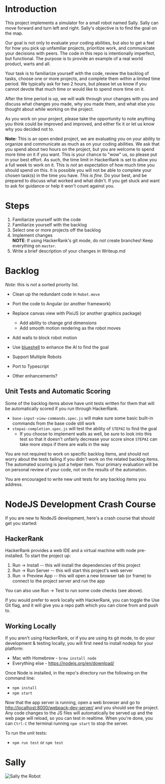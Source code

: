 # Introduction

This project implements a simulator for a small robot named Sally. Sally can
move forward and turn left and right. Sally's objective is to find the goal on
the map.

Our goal is not only to evaluate your coding abilities, but also to get a feel
for how you pick up unfamiliar projects, prioritize work, and communicate your
decisions with peers. The code in this repo is intentionally imperfect, but
functional. The purpose is to provide an example of a real world product, warts
and all.

Your task is to familiarize yourself with the code, review the backlog of tasks,
choose one or more projects, and complete them within a limited time period. We
typically ask for two 2 hours, but please let us know if you cannot devote that
much time or would like to spend more time on it.

After the time period is up, we will walk through your changes with you and
discuss what changes you made, why you made them, and what else you thought
about while working on the project.

As you work on your project, please take the opportunity to note anything you
think could be improved and improved, and either fix it or let us know why you
decided not to.

**Note:** This is an open ended project, we are evaluating you on your ability
to organize and communicate as much as on your coding abilities. We ask that you
spend about two hours on the project, but you are welcome to spend more time on
it if you want. This is your chance to "wow" us, so please put in your best
effort. As such, the time limit in HackerRank is set to allow you a full week to
work on it. This is _not_ an expectation of how much time you should spend on
this. It is possible you will not be able to complete your chosen task(s) in the
time you have. _This is fine_. Do your best, and be prepared to discuss what
worked and what didn't. If you get stuck and want to ask for guidance or help it
won't count against you.

# Steps

1. Familiarize yourself with the code
2. Familiarize yourself with the backlog
3. Select one or more projects off the backlog
4. Implement changes\
   **NOTE**: If using HackerRank's git mode, do _not_
   create branches! Keep everything on `master`.
5. Write a brief description of your changes in Writeup.md

# Backlog

_Note_: this is _not_ a sorted priority list.

- Clean up the redundant code in `Robot.move`
- Port the code to Angular (or another framework)
- Replace canvas view with PixiJS (or another graphics package)
  - Add ability to change grid dimensions
  - Add smooth motion rendering as the robot moves
- Add walls to block robot motion

- Use [blueshell](https://www.npmjs.com/package/blueshell) to enhance the AI to find the goal
- Support Multiple Robots
- Port to Typescript
- Other enhancements?

## Unit Tests and Automatic Scoring

Some of the backlog items above have unit tests written for them that will be
automatically scored if you run through HackerRank.

- `base-input-view-commands.spec.js` will make sure some basic built-in commands
  from the base code still work
- `stepai-completion.spec.js` will test the ability of `STEPAI` to find the goal
  - If you choose to implement walls as well, be sure to look into this test so
    that it doesn't unfairly decrease your score since `STEPAI` can take more
    steps if there are walls in the way

You are not required to work on specific backlog items, and should not worry
about the tests failing if you didn't work on the related backlog items. The
automated scoring is just a helper item. Your primary evaluation will be on
personal review of your code, not on the results of the automation.

You are encouraged to write new unit tests for any backlog items you address.

# NodeJS Development Crash Course

If you are new to NodeJS development, here's a crash course that should get you started:

## HackerRank

HackerRank provides a web IDE and a virtual machine with node pre-installed. To
start the project up:

1. Run -> Install -- this will install the dependencies of this project
2. Run -> Run Server -- this will start this project's web server
3. Run -> Preview App -- this will open a new browser tab (or frame) to connect
    to the project server and run the app

You can also use Run -> Test to run some code checks (see above).

If you would prefer to work locally with HackerRank, you can toggle the Use Git
flag, and it will give you a repo path which you can clone from and push to.

## Working Locally

If you aren't using HackerRank, or if you are using its git mode, to do your
development & testing locally, you will first need to install nodejs for your
platform:

- Mac with Homebrew - `brew install node`
- Everything else - <https://nodejs.org/en/download/>

Once Node is installed, in the repo's directory run the following on the command
line:

- `npm install`
- `npm start`

Now that the app server is running, open a web browser and go to
<http://localhost:8000/webpack-dev-server/> and you should see the project. Any
code changes to the JS files will automatically be served up and the web page
will reload, so you can test in realtime. When you're done, you can `Ctrl-C` the
terminal running `npm start` to stop the server.

To run the unit tests:

- `npm run test` or `npm test`

# Sally

![Sally the Robot](https://robohash.org/sally?raw=true)
